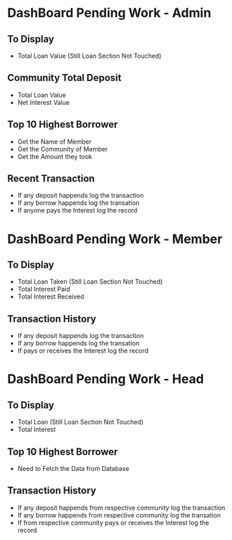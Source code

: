 # DashBoard Pending Work - Admin
## To Display
- Total Loan Value (Still Loan Section Not Touched)
## Community Total Deposit
- Total Loan Value
- Net Interest Value
## Top 10 Highest Borrower
- Get the Name of Member
- Get the Community of Member
- Get the Amount they took
## Recent Transaction
- If any deposit happends log the transaction
- If any borrow happends log the transation
- If anyone pays the Interest log the record


# DashBoard Pending Work - Member
## To Display
- Total Loan Taken (Still Loan Section Not Touched)
- Total Interest Paid
- Total Interest Received
## Transaction History
- If any deposit happends log the transaction
- If any borrow happends log the transation
- If pays or receives the Interest log the record


# DashBoard Pending Work - Head
## To Display
- Total Loan (Still Loan Section Not Touched)
- Total Interest
## Top 10 Highest Borrower
- Need to Fetch the Data from Database
## Transaction History
- If any deposit happends from respective community log the transaction
- If any borrow happends from respective community log the transation
- If from respective community pays or receives the Interest log the record

